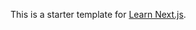 This is a starter template for [Learn Next.js](https://nextjs.org/learn).








































































































































































































